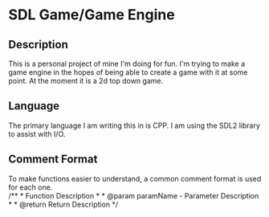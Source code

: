 # SDL Game/Game Engine

## Description
This is a personal project of mine I'm doing for fun. I'm trying to make a game engine in the hopes of being able to create 
a game with it at some point. At the moment it is a 2d top down game. 

## Language
The primary language I am writing this in is CPP. I am using the SDL2 library to assist with I/O.

## Comment Format
To make functions easier to understand, a common comment format is used for each one.  
/**
 \* Function Description
 \*
 \* @param paramName - Parameter Description
 \*
 \* @return Return Description
 */





